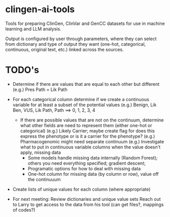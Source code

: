 # clingen-ai-tools
Tools for preparing ClinGen, ClinVar and GenCC datasets for use in machine learning and LLM analysis.

Output is configured by user through parameters, where they can select from dictionary and type of output they want (one-hot, categorical, continuous, original text, etc.) linked across the sources.

# TODO's

- Determine if there are values that are equal to each other but different
  (e.g.) Pres Path = Lik Path
- For each categorical column determine if we create a continuous variable for at least a subset of the potential values
  (e.g.) Benign, Lik Ben, VUS, Lik Path, Path ==>  0, 1, 2, 3, 4
  - If there are possible values that are not on the continuum, determine what other fields are need to represent them (either one-hot or categorical)
    (e.g.) Likely Carrier; maybe create flag for does this express the phenotype or is it a carrier for the phenotype?
	(e.g.) Pharmacogenomic might need separate continuum
	(e.g.) Investigate what to put in continuous variable columns when the value doesn't apply, missing data
	- Some models handle missing data internally (Random Forest); others you need everything specified; gradient descent; 
	- Programatic options for how to deal with missing data
	- One-hot column for missing data (by column or row), value off the continuuum

- Create lists of unique values for each column (where appropriate)

- For next meeting:
  Review dictionaries and unique value sets
  Reach out to Larry to get access to the data from his tool (can get files?, mappings of codes?)

  
